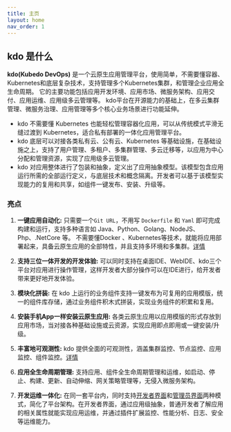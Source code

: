 ```yaml
---
title: 主页
layout: home
nav_order: 1
---
```


## kdo 是什么
**kdo(Kubedo DevOps)** 是一个云原生应用管理平台，使用简单，不需要懂容器、Kubernetes和底层复杂技术，支持管理多个Kubernetes集群，和管理企业应用全生命周期。
它的主要功能包括应用开发环境、应用市场、微服务架构、应用交付、应用运维、应用级多云管理等。 kdo平台在开源能力的基础上，在多云集群管理、微服务治理、应用管理等多个核心业务场景进行功能延伸。

- kdo 不需要懂 Kubernetes 也能轻松管理容器化应用，可以从传统模式平滑无缝过渡到 Kubernetes，适合私有部署的一体化应用管理平台。
- kdo 底层可以对接各类私有云、公有云、Kubernetes 等基础设施，在基础设施之上，支持了用户管理、多租户、多集群管理、多云迁移等，以应用为中心分配和管理资源，实现了应用级多云管理。
- kdo 对应用整体进行了包装和抽象，定义出了应用抽象模型。该模型包含应用运行所需的全部运行定义，与底层技术和概念隔离。开发者可以基于该模型实现能力的复用和共享，如组件一键发布、安装、升级等。

### 亮点

1. **一键应用自动化:**  只需要一个`Git URL`，不用写 `Dockerfile` 和 `Yaml` 即可完成构建和运行，支持多种语言如 Java、Python、Golang、NodeJS、Php、.NetCore 等。
不需要懂Docker 、Kubernetes等技术，就能将应用部署起来，具备云原生应用的全部特性，并且支持多环境和多集群。[详情](docs/dev/applications/repository#创建应用)

2. **支持三位一体开发的开发体验:** 可以同时支持在桌面IDE、WebIDE、kdo三个平台对应用进行操作管理，这样开发者大部分操作可以在IDE进行，给开发者带来更好地开发体验。 

3. **模块化拼装:**  在 kdo 上运行的业务组件支持一键发布为可复用的应用模版，统一的组件库存储，通过业务组件积木式拼装，实现业务组件的积累和复用。

4. **安装手机App一样安装云原生应用:** 各类云原生应用以应用模版的形式存放到应用市场，当对接各种基础设施或云资源，实现应用即点即用或一键安装/升级。

5. **丰富地可观测性:** kdo 提供全面的可观测性，涵盖集群监控、节点监控、应用监控、组件监控。[详情](docs/observability)

6. **应用全生命周期管理:** 支持应用、组件全生命周期管理和运维，如启动、停止、构建、更新、自动伸缩、网关策略管理等，无侵入微服务架构。

7. **开发运维一体化:**  在同一套平台内，同时支持[开发者界面](docs/dev)和[管理员界面](docs/admin)两种模式，简化了平台架构。在开发者界面，通过应用级抽象，普通开发者了解应用的相关属性就能实现应用运维，并通过插件扩展监控、性能分析、日志、安全等运维能力。






